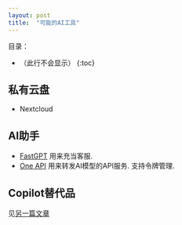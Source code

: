 ```yaml
---
layout: post
title:  "可能的AI工具"
---
```


目录：

- （此行不会显示）
{:toc}


## 私有云盘

- Nextcloud

## AI助手

- [FastGPT](https://github.com/labring/FastGPT)
  用来充当客服.
- [One API](https://github.com/songquanpeng/one-api)
  用来转发AI模型的API服务. 支持令牌管理.

## Copilot替代品

见[另一篇文章](https://qiancy98.github.io/programming/programming-others/2024/07/09/GithubCopilot%E5%B9%B3%E6%9B%BF.html)